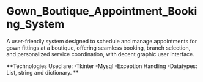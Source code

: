 # Gown_Boutique_Appointment_Booking_System
A user-friendly system designed to schedule and manage appointments for gown fittings at a boutique, offering seamless booking, branch selection, and personalized service coordination, with decent graphic user interface.

**Technologies Used are:
    -Tkinter
    -Mysql
    -Exception Handling
    -Datatypes: List, string and dictionary.
**
